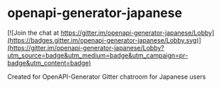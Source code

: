 # openapi-generator-japanese

[![Join the chat at https://gitter.im/openapi-generator-japanese/Lobby](https://badges.gitter.im/openapi-generator-japanese/Lobby.svg)](https://gitter.im/openapi-generator-japanese/Lobby?utm_source=badge&utm_medium=badge&utm_campaign=pr-badge&utm_content=badge)

Created for OpenAPI-Generator Gitter chatroom for Japanese users
